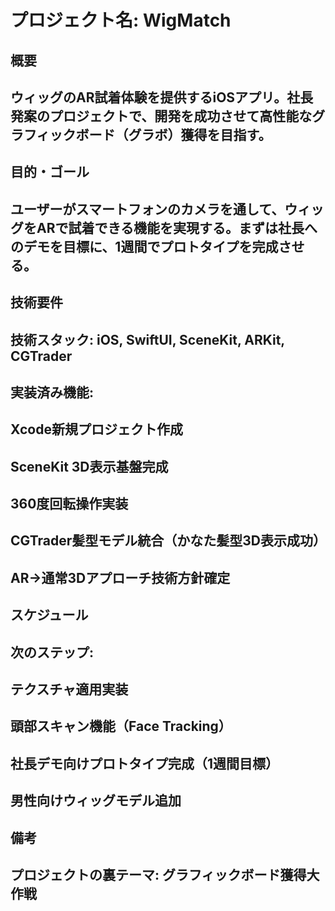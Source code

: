 # **プロジェクト名: WigMatch**

## **概要**

## ウィッグのAR試着体験を提供するiOSアプリ。社長発案のプロジェクトで、開発を成功させて高性能なグラフィックボード（グラボ）獲得を目指す。

## **目的・ゴール**

## ユーザーがスマートフォンのカメラを通して、ウィッグをARで試着できる機能を実現する。まずは社長へのデモを目標に、1週間でプロトタイプを完成させる。

## **技術要件**

## **技術スタック**: iOS, SwiftUI, SceneKit, ARKit, CGTrader

## **実装済み機能**:

## Xcode新規プロジェクト作成

## SceneKit 3D表示基盤完成

## 360度回転操作実装

## CGTrader髪型モデル統合（かなた髪型3D表示成功）

## AR→通常3Dアプローチ技術方針確定

## **スケジュール**

## **次のステップ**:

## テクスチャ適用実装

## 頭部スキャン機能（Face Tracking）

## 社長デモ向けプロトタイプ完成（1週間目標）

## 男性向けウィッグモデル追加

## **備考**

## **プロジェクトの裏テーマ**: グラフィックボード獲得大作戦

## 
